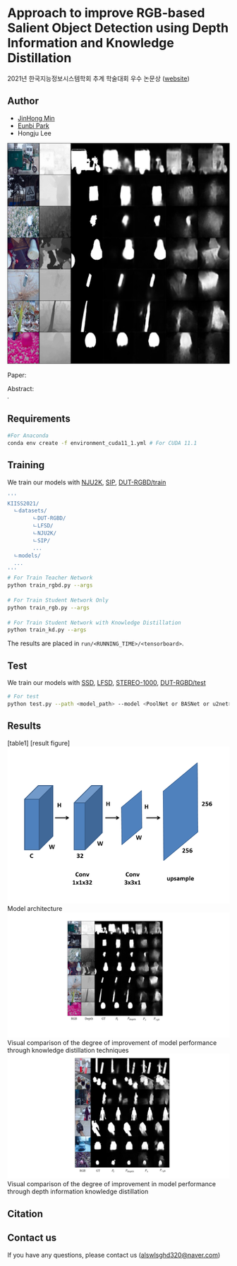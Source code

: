 # Approach to improve RGB-based Salient Object Detection using Depth Information and Knowledge Distillation
2021년 한국지능정보시스템학회 추계 학술대회 우수 논문상 ([website](http://www.kiiss.or.kr/conference/conf/sub05.html))

## Author
* [JinHong Min](https://github.com/alswlsghd320)
* [Eunbi Park](https://github.com/bluvory)
* Hongju Lee

![image](docs/figure2.png)

Paper: *<upload later>*<br>

Abstract: <br>
*.*

## Requirements
```.bash
#For Anaconda
conda env create -f environment_cuda11_1.yml # For CUDA 11.1
```

## Training
We train our models with
  [NJU2K](https://paperswithcode.com/dataset/nju2k),
  [SIP](https://paperswithcode.com/dataset/sip),
  [DUT-RGBD/train]()

```.bash
'''
KIISS2021/
  ㄴdatasets/
        ㄴDUT-RGBD/
        ㄴLFSD/
        ㄴNJU2K/
        ㄴSIP/
        ...
  ㄴmodels/
  ...
'''
# For Train Teacher Network
python train_rgbd.py --args

# For Train Student Network Only
python train_rgb.py --args

# For Train Student Network with Knowledge Distillation
python train_kd.py --args
```

The results are placed in `run/<RUNNING_TIME>/<tensorboard>`. 

## Test

We train our models with
  [SSD](),
  [LFSD](https://paperswithcode.com/dataset/lfsd),
  [STEREO-1000](),
  [DUT-RGBD/test]()

```.bash
# For test
python test.py --path <model_path> --model <PoolNet or BASNet or u2net> --dataset <test_dataset> ...
```

## Results
[table1] [result figure]
![figure1](https://github.com/alswlsghd320/KIISS2021/blob/main/figure/figure1.png)
<Figure1> Model architecture
![figure2](https://github.com/alswlsghd320/KIISS2021/blob/main/figure/figure2.png)
<Figure2> Visual comparison of the degree of improvement of model performance through knowledge distillation techniques
![figure3](https://github.com/alswlsghd320/KIISS2021/blob/main/figure/figure3.png)
<Figure3> Visual comparison of the degree of improvement in model performance through depth information knowledge distillation

## Citation

## Contact us
If you have any questions, please contact us (alswlsghd320@naver.com)
